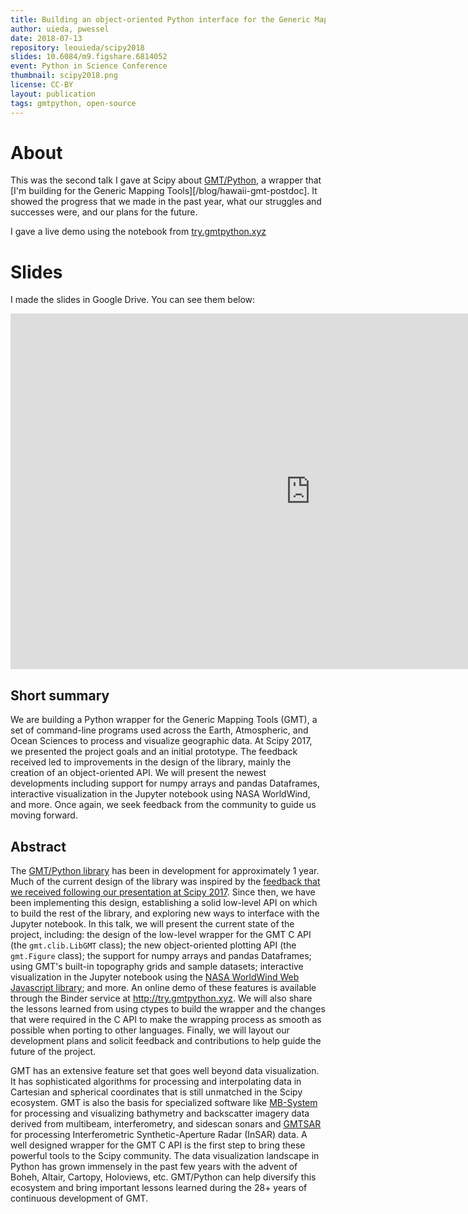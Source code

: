 ```yaml
---
title: Building an object-oriented Python interface for the Generic Mapping Tools
author: uieda, pwessel
date: 2018-07-13
repository: leouieda/scipy2018
slides: 10.6084/m9.figshare.6814052
event: Python in Science Conference
thumbnail: scipy2018.png
license: CC-BY
layout: publication
tags: gmtpython, open-source
---
```


# About

This was the second talk I gave at Scipy about [GMT/Python](https://www.gmtpython.xyz),
a wrapper that [I'm building for the Generic Mapping Tools][/blog/hawaii-gmt-postdoc].
It showed the progress that we made in the past year, what our struggles and successes
were, and our plans for the future.

I gave a live demo using the notebook from [try.gmtpython.xyz](http://try.gmtpython.xyz)


# Slides

I made the slides in Google Drive. You can see them below:

<div class="embed-responsive embed-responsive-16by9">
<iframe src="https://docs.google.com/presentation/d/e/2PACX-1vQ2ULpSNf0_tHJYIrRvSdFC0e7diKm5vUiX0_eaWtBPKKBr7T_UJLB-5hKJRHGWlDW3wpe8x4EhhZVD/embed?start=false&loop=false&delayms=60000" frameborder="0" width="960" height="569" allowfullscreen="true" mozallowfullscreen="true" webkitallowfullscreen="true"></iframe>
</div>


## Short summary

We are building a Python wrapper for the Generic Mapping Tools (GMT), a set of
command-line programs used across the Earth, Atmospheric, and Ocean Sciences to
process and visualize geographic data. At Scipy 2017, we presented the project
goals and an initial prototype. The feedback received led to improvements in
the design of the library, mainly the creation of an object-oriented API. We
will present the newest developments including support for numpy arrays and
pandas Dataframes, interactive visualization in the Jupyter notebook using NASA
WorldWind, and more. Once again, we seek feedback from the community to guide
us moving forward.

## Abstract

The [GMT/Python library](http://www.gmtpython.xyz) has been in development for
approximately 1 year. Much of the current design of the library was inspired by
the [feedback that we received following our presentation at Scipy
2017](http://www.leouieda.com/blog/gmt-after-scipy2017.html). Since then, we
have been implementing this design, establishing a solid low-level API on which
to build the rest of the library, and exploring new ways to interface with the
Jupyter notebook. In this talk, we will present the current state of the
project, including: the design of the low-level wrapper for the GMT C API (the
`gmt.clib.LibGMT` class); the new object-oriented plotting API (the
`gmt.Figure` class); the support for numpy arrays and pandas Dataframes; using
GMT's built-in topography grids and sample datasets; interactive visualization
in the Jupyter notebook using the [NASA WorldWind Web Javascript
library](https://worldwind.arc.nasa.gov); and more. An online demo of these
features is available through the Binder service at http://try.gmtpython.xyz.
We will also share the lessons learned from using ctypes to build the wrapper
and the changes that were required in the C API to make the wrapping process as
smooth as possible when porting to other languages. Finally, we will layout our
development plans and solicit feedback and contributions to help guide the
future of the project.

GMT has an extensive feature set that goes well beyond data visualization. It
has sophisticated algorithms for processing and interpolating data in Cartesian
and spherical coordinates that is still unmatched in the Scipy ecosystem. GMT
is also the basis for specialized software like
[MB-System](https://www.mbari.org/products/research-software/mb-system) for
processing and visualizing bathymetry and backscatter imagery data derived from
multibeam, interferometry, and sidescan sonars and
[GMTSAR](http://topex.ucsd.edu/gmtsar) for processing Interferometric
Synthetic-Aperture Radar (InSAR) data. A well designed wrapper for the GMT C
API is the first step to bring these powerful tools to the Scipy community. The
data visualization landscape in Python has grown immensely in the past few
years with the advent of Boheh, Altair, Cartopy, Holoviews, etc. GMT/Python can
help diversify this ecosystem and bring important lessons learned during the
28+ years of continuous development of GMT.
